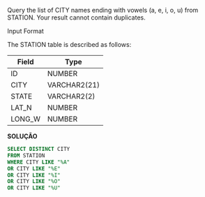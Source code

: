 Query the list of CITY names ending with vowels (a, e, i, o, u) from STATION. Your result cannot contain duplicates.

Input Format

The STATION table is described as follows:


|  Field | Type |
|---|---|
| ID  | NUMBER |
| CITY | VARCHAR2(21)   |
| STATE  | VARCHAR2(2)  |
| LAT_N |  NUMBER |
| LONG_W | NUMBER |


**SOLUÇÃO**

```sql
SELECT DISTINCT CITY
FROM STATION
WHERE CITY LIKE "%A"
OR CITY LIKE "%E"
OR CITY LIKE "%I"
OR CITY LIKE "%O"
OR CITY LIKE "%U"
```
